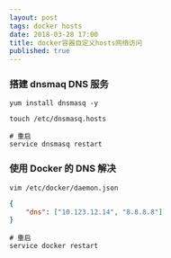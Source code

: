 ```yaml
---
layout: post
tags: docker hosts
date: 2018-03-28 17:00
title: docker容器自定义hosts网络访问
published: true
---
```


### 搭建 dnsmaq DNS 服务
```shell
yum install dnsmasq -y

touch /etc/dnsmasq.hosts

# 重启
service dnsmasq restart
```

<!--more-->

### 使用 Docker 的 DNS 解决
```shell
vim /etc/docker/daemon.json
```

```json
{
    "dns": ["10.123.12.14", "8.8.8.8"]
}
```

```shell
# 重启
service docker restart
```
